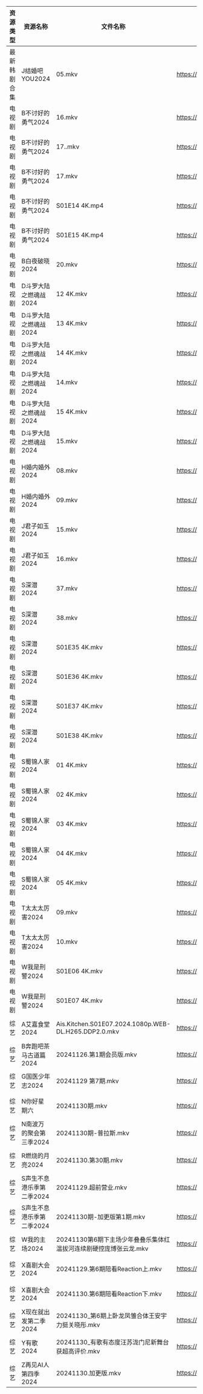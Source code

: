 | 资源类型   | 资源名称            | 文件名称                                                 | 分享链接                                 | 更新时间                |
| ------ | --------------- | ---------------------------------------------------- | ------------------------------------ | ------------------- |
| 最新韩剧合集 | J结婚吧YOU2024     | 05.mkv                                               | https://www.alipan.com/s/ama5JWXGVPR | 2024-11-30 21:05:56 |
| 电视剧    | B不讨好的勇气2024     | 16.mkv                                               | https://www.alipan.com/s/AzTyJxUKR5W | 2024-11-30 19:05:05 |
| 电视剧    | B不讨好的勇气2024     | 17..mkv                                              | https://www.alipan.com/s/AzTyJxUKR5W | 2024-11-30 20:05:05 |
| 电视剧    | B不讨好的勇气2024     | 17.mkv                                               | https://www.alipan.com/s/AzTyJxUKR5W | 2024-11-30 21:05:04 |
| 电视剧    | B不讨好的勇气2024     | S01E14 4K.mp4                                        | https://www.alipan.com/s/AzTyJxUKR5W | 2024-11-30 00:05:04 |
| 电视剧    | B不讨好的勇气2024     | S01E15 4K.mp4                                        | https://www.alipan.com/s/AzTyJxUKR5W | 2024-11-30 00:05:03 |
| 电视剧    | B白夜破晓2024       | 20.mkv                                               | https://www.alipan.com/s/1CH4Gu47Hq3 | 2024-11-30 14:05:08 |
| 电视剧    | D斗罗大陆之燃魂战2024   | 12 4K.mkv                                            | https://www.alipan.com/s/WhimePMapd8 | 2024-11-30 08:05:26 |
| 电视剧    | D斗罗大陆之燃魂战2024   | 13 4K.mkv                                            | https://www.alipan.com/s/WhimePMapd8 | 2024-11-30 08:05:26 |
| 电视剧    | D斗罗大陆之燃魂战2024   | 14 4K.mkv                                            | https://www.alipan.com/s/WhimePMapd8 | 2024-11-30 22:05:19 |
| 电视剧    | D斗罗大陆之燃魂战2024   | 14.mkv                                               | https://www.alipan.com/s/WhimePMapd8 | 2024-11-30 19:05:16 |
| 电视剧    | D斗罗大陆之燃魂战2024   | 15 4K.mkv                                            | https://www.alipan.com/s/WhimePMapd8 | 2024-11-30 22:05:19 |
| 电视剧    | D斗罗大陆之燃魂战2024   | 15.mkv                                               | https://www.alipan.com/s/WhimePMapd8 | 2024-11-30 21:05:18 |
| 电视剧    | H婚内婚外2024       | 08.mkv                                               | https://www.alipan.com/s/D9p85UvwTy1 | 2024-11-30 20:05:45 |
| 电视剧    | H婚内婚外2024       | 09.mkv                                               | https://www.alipan.com/s/D9p85UvwTy1 | 2024-11-30 22:05:41 |
| 电视剧    | J君子如玉2024       | 15.mkv                                               | https://www.alipan.com/s/77tSduETaD2 | 2024-11-30 14:05:59 |
| 电视剧    | J君子如玉2024       | 16.mkv                                               | https://www.alipan.com/s/77tSduETaD2 | 2024-11-30 14:05:59 |
| 电视剧    | S深潜2024         | 37.mkv                                               | https://www.alipan.com/s/mKzzNt5BcAW | 2024-11-30 18:06:22 |
| 电视剧    | S深潜2024         | 38.mkv                                               | https://www.alipan.com/s/mKzzNt5BcAW | 2024-11-30 18:06:22 |
| 电视剧    | S深潜2024         | S01E35 4K.mkv                                        | https://www.alipan.com/s/mKzzNt5BcAW | 2024-11-30 16:06:21 |
| 电视剧    | S深潜2024         | S01E36 4K.mkv                                        | https://www.alipan.com/s/mKzzNt5BcAW | 2024-11-30 16:06:20 |
| 电视剧    | S深潜2024         | S01E37 4K.mkv                                        | https://www.alipan.com/s/mKzzNt5BcAW | 2024-11-30 20:06:31 |
| 电视剧    | S深潜2024         | S01E38 4K.mkv                                        | https://www.alipan.com/s/mKzzNt5BcAW | 2024-11-30 20:06:31 |
| 电视剧    | S蜀锦人家2024       | 01 4K.mkv                                            | https://www.alipan.com/s/xFUXpEcroYn | 2024-11-30 16:06:24 |
| 电视剧    | S蜀锦人家2024       | 02 4K.mkv                                            | https://www.alipan.com/s/xFUXpEcroYn | 2024-11-30 16:06:24 |
| 电视剧    | S蜀锦人家2024       | 03 4K.mkv                                            | https://www.alipan.com/s/xFUXpEcroYn | 2024-11-30 16:06:24 |
| 电视剧    | S蜀锦人家2024       | 04 4K.mkv                                            | https://www.alipan.com/s/xFUXpEcroYn | 2024-11-30 16:06:23 |
| 电视剧    | S蜀锦人家2024       | 05 4K.mkv                                            | https://www.alipan.com/s/xFUXpEcroYn | 2024-11-30 16:06:23 |
| 电视剧    | T太太太厉害2024      | 09.mkv                                               | https://www.alipan.com/s/U1zCNQzpRaK | 2024-11-30 21:06:33 |
| 电视剧    | T太太太厉害2024      | 10.mkv                                               | https://www.alipan.com/s/U1zCNQzpRaK | 2024-11-30 21:06:33 |
| 电视剧    | W我是刑警2024       | S01E06 4K.mkv                                        | https://www.alipan.com/s/X4iHvkfzxYG | 2024-11-30 00:06:32 |
| 电视剧    | W我是刑警2024       | S01E07 4K.mkv                                        | https://www.alipan.com/s/X4iHvkfzxYG | 2024-11-30 00:06:32 |
| 综艺     | A艾嘉食堂2024       | Ais.Kitchen.S01E07.2024.1080p.WEB-DL.H265.DDP2.0.mkv | https://www.alipan.com/s/qqA2j1AeyfW | 2024-11-30 00:06:52 |
| 综艺     | B奔跑吧茶马古道篇2024   | 20241126.第1期会员版.mkv                                  | https://www.alipan.com/s/Cvhx6FJfDYP | 2024-11-30 14:07:03 |
| 综艺     | G国医少年志2024      | 20241129 第7期.mkv                                     | https://www.alipan.com/s/wkqS6TFhLw8 | 2024-11-30 00:07:00 |
| 综艺     | N你好星期六          | 20241130期.mkv                                        | https://www.alipan.com/s/V89qnjC6T3z | 2024-11-30 21:07:21 |
| 综艺     | N南波万的聚会第三季2024  | 20241130期-普拉斯.mkv                                    | https://www.alipan.com/s/ZWErZGPfuar | 2024-11-30 14:07:37 |
| 综艺     | R燃烧的月亮2024      | 20241130.第30期.mkv                                    | https://www.alipan.com/s/S4qcpFUguQa | 2024-11-30 14:07:44 |
| 综艺     | S声生不息港乐季第二季2024 | 20241129.超前营业.mkv                                    | https://www.alipan.com/s/UNcuH6NR3w3 | 2024-11-30 14:07:50 |
| 综艺     | S声生不息港乐季第二季2024 | 20241130期-加更版第1期.mkv                                 | https://www.alipan.com/s/UNcuH6NR3w3 | 2024-11-30 14:07:49 |
| 综艺     | W我的主场2024       | 20241130第6期下主场少年叠叠乐集体红温拔河连续剧硬控庞博张云龙.mkv              | https://www.alipan.com/s/KLxaNppeykr | 2024-11-30 14:08:08 |
| 综艺     | X喜剧大会2024       | 20241129.第6期陪看Reaction上.mkv                          | https://www.alipan.com/s/csZtJtZJbGQ | 2024-11-30 14:08:13 |
| 综艺     | X喜剧大会2024       | 20241130.第6期陪看Reaction下.mkv                          | https://www.alipan.com/s/csZtJtZJbGQ | 2024-11-30 14:08:13 |
| 综艺     | X现在就出发第二季2024   | 20241130_第6期上卧龙凤雏合体王安宇力挺关晓彤.mkv                      | https://www.alipan.com/s/WhtSNLxQcYW | 2024-11-30 14:08:16 |
| 综艺     | Y有歌2024         | 20241130_有歌有态度汪苏泷门尼新舞台获超高评价.mkv                      | https://www.alipan.com/s/6yGmsoRcXPy | 2024-11-30 20:08:31 |
| 综艺     | Z再见AI人第四季2024   | 20241130.加更版.mkv                                     | https://www.alipan.com/s/x547zMqipVp | 2024-11-30 14:08:21 |
